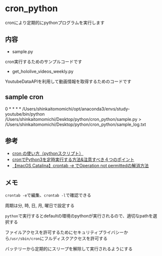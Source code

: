 # cron_python

cronにより定期的にpythonプログラムを実行します

## 内容

- sample.py

cron実行するためのサンプルコードです

- get_hololive_videos_weekly.py

YoutubeDataAPIを利用して動画情報を取得するためのコードです

## sample cron

0 * * * * /Users/shinkaitomomichi/opt/anaconda3/envs/study-youtube/bin/python /Users/shinkaitomomichi/Desktop/python/cron_python/sample.py > /Users/shinkaitomomichi/Desktop/python/cron_python/sample_log.txt

## 参考

- [cron の使い方（pythonスクリプト）](https://qiita.com/saira/items/76a5538a6b2556f6b339)
- [cronでPython3を定時実行する方法&注意すべき４つのポイント](https://tanuhack.com/cron/)
- [【macOS Catalina】crontab -e でOperation not permittedの解消方法](https://qiita.com/yumenomatayume/items/7fd6286bfb79acb222de)

## メモ

`crontab -e`で編集、`crontab -l`で確認できる

周期は分, 時, 日, 月, 曜日で設定する

`python`で実行するとdefaultの環境のpythonが実行されるので、適切なpathを選択する

ファイルアクセスを許可するためにセキュリティプライバシーから`/usr/sbin/cron`にフルディスクアクセスを許可する

バッテリーから定期的にスリープを解除して実行されるようにする